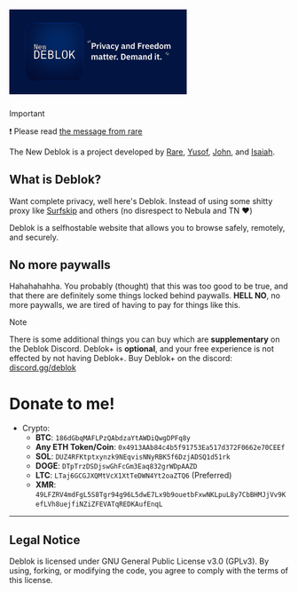 # <img src="assets/banner.png" alt="banner" width="320">

> [!IMPORTANT]
> ❗ Please read
> [the message from rare](https://s.deblok.me)

The New Deblok is a project developed by [Rare](https://github.com/uhidontkno), [Yusof](https://github.com/yoloyusof), [John](https://github.com/Notplayingallday383), and [Isaiah](https://github.com/QuartzWarrior).

## What is Deblok?
Want complete privacy, well here's Deblok. Instead of using some shitty proxy like [Surfskip](https://rare1k.dev/surfskipisass) and others (no disrespect to Nebula and TN ❤️)

Deblok is a selfhostable website that allows you to browse safely, remotely, and securely.

## No more paywalls

Hahahahahha. You probably (thought) that this was too good to be true, and that there are definitely some things locked behind paywalls. **HELL NO**, no more paywalls, we are tired of having to pay for things like this.

> [!NOTE]
> There is some additional things you can buy which are **supplementary** on the Deblok Discord. 
> Deblok+ is **optional**, and your free experience is not effected by not having Deblok+.
> Buy Deblok+ on the discord: [discord.gg/deblok](https://discord.gg/deblok)

# Donate to me!

* Crypto:
   - **BTC**: `186dGbqMAFLPzQAbdzaYtAWDiQwgDPFq8y`
   - **Any ETH Token/Coin**: `0x4913AAb84c4b5f91753Ea517d372F0662e70CEEf`
   - **SOL**: `DUZ4RFKtptxynzk9NEqvisNNyRBK5f6DzjADSQ1d51rk`
   - **DOGE**: `DTpTrzDSDjswGhFcGm3Eaq832grWDpAAZD`
   - **LTC**: `LTaj6GCGJXQMtVcX1XtTeDWN4Yt2oaZTQ6` (Preferred)
   - **XMR**: `49LFZRV4mdFgL5S8Tgr94g96L5dwE7Lx9b9ouetbFxwNKLpuL8y7CbBHMJjVv9KefLVh8uejfiNZiZFEVATqREDKAufEnqL`

---

## Legal Notice
Deblok is licensed under GNU General Public License v3.0 (GPLv3). By using, forking, or modifying the code, you agree to comply with the terms of this license.
